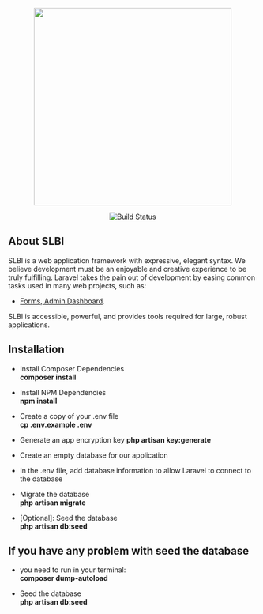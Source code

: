 <p align="center"><img src="http://slbi.lk/wp-content/uploads/2020/03/SLBI-Logo.svg" width="400"></p>

<p align="center">
<a href="https://travis-ci.org/laravel/framework"><img src="https://travis-ci.org/laravel/framework.svg" alt="Build Status"></a>
    </p>

## About SLBI

SLBI is a web application framework with expressive, elegant syntax. We believe development must be an enjoyable and creative experience to be truly fulfilling. Laravel takes the pain out of development by easing common tasks used in many web projects, such as:

- [Forms, Admin Dashboard](https://froms.slbi.lk).

SLBI is accessible, powerful, and provides tools required for large, robust applications.

## Installation

- Install Composer Dependencies <br/>
**composer install**

- Install NPM Dependencies <br/>
**npm install**

- Create a copy of your .env file <br/>
**cp .env.example .env**

- Generate an app encryption key
**php artisan key:generate**

- Create an empty database for our application

- In the .env file, add database information to allow Laravel to connect to the database

- Migrate the database <br/>
**php artisan migrate**

- [Optional]: Seed the database<br/>
**php artisan db:seed**

## If you have any problem with seed the database

- you need to run in your terminal: <br/>
**composer dump-autoload**

- Seed the database<br/>
**php artisan db:seed**
